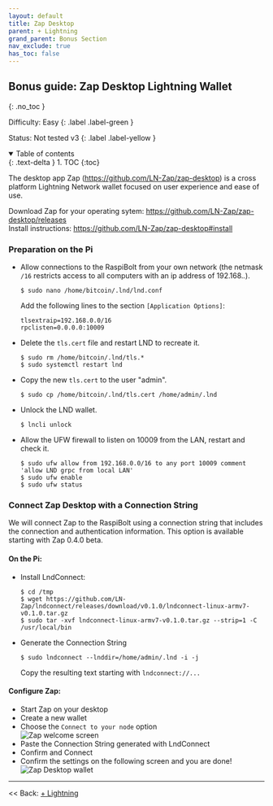 ```yaml
---
layout: default
title: Zap Desktop
parent: + Lightning
grand_parent: Bonus Section
nav_exclude: true
has_toc: false
---
```


## Bonus guide: Zap Desktop Lightning Wallet
{: .no_toc }

Difficulty: Easy
{: .label .label-green }

Status: Not tested v3
{: .label .label-yellow }

<details open markdown="block">
  <summary>
    Table of contents
  </summary>
  {: .text-delta }
1. TOC
{:toc}
</details>

The desktop app Zap (https://github.com/LN-Zap/zap-desktop) is a cross platform Lightning Network wallet focused on user experience and ease of use.

Download Zap for your operating sytem:
https://github.com/LN-Zap/zap-desktop/releases  
Install instructions: https://github.com/LN-Zap/zap-desktop#install

### Preparation on the Pi

* Allow connections to the RaspiBolt from your own network (the netmask `/16` restricts access to all computers with an ip address of 192.168.*.*).  
  ```
  $ sudo nano /home/bitcoin/.lnd/lnd.conf
  ```

  Add the following lines to the section `[Application Options]`:  
  ```
  tlsextraip=192.168.0.0/16
  rpclisten=0.0.0.0:10009
  ```
  
* Delete the `tls.cert` file and restart LND to recreate it. 
  ```
  $ sudo rm /home/bitcoin/.lnd/tls.*
  $ sudo systemctl restart lnd
  ```
  
* Copy the new `tls.cert` to the user "admin".  
  ```
  $ sudo cp /home/bitcoin/.lnd/tls.cert /home/admin/.lnd
  ```

* Unlock the LND wallet.  
  ```
  $ lncli unlock
  ```

* Allow the UFW firewall to listen on 10009 from the LAN, restart and check it.  
  ```
  $ sudo ufw allow from 192.168.0.0/16 to any port 10009 comment 'allow LND grpc from local LAN'
  $ sudo ufw enable 
  $ sudo ufw status
  ```

### Connect Zap Desktop with a Connection String 
We will connect Zap to the RaspiBolt using a connection string that includes the connection and authentication information. This   option is available starting with Zap 0.4.0 beta.

#### On the Pi:

* Install LndConnect:  
  ```
  $ cd /tmp
  $ wget https://github.com/LN-Zap/lndconnect/releases/download/v0.1.0/lndconnect-linux-armv7-v0.1.0.tar.gz
  $ sudo tar -xvf lndconnect-linux-armv7-v0.1.0.tar.gz --strip=1 -C /usr/local/bin
  ```

* Generate the Connection String  
  ```
  $ sudo lndconnect --lnddir=/home/admin/.lnd -i -j
  ```
  Copy the resulting text starting with `lndconnect://...`

#### Configure Zap: 

  * Start Zap on your desktop
  * Create a new wallet
  * Choose the `Connect to your node` option  
    ![Zap welcome screen](images/71_zap_desktop1.png)
  * Paste the Connection String generated with LndConnect
  * Confirm and Connect
  * Confirm the settings on the following screen and you are done!
    ![Zap Desktop wallet](images/71_zap_desktop4.png)

------

<< Back: [+ Lightning](index.md)

